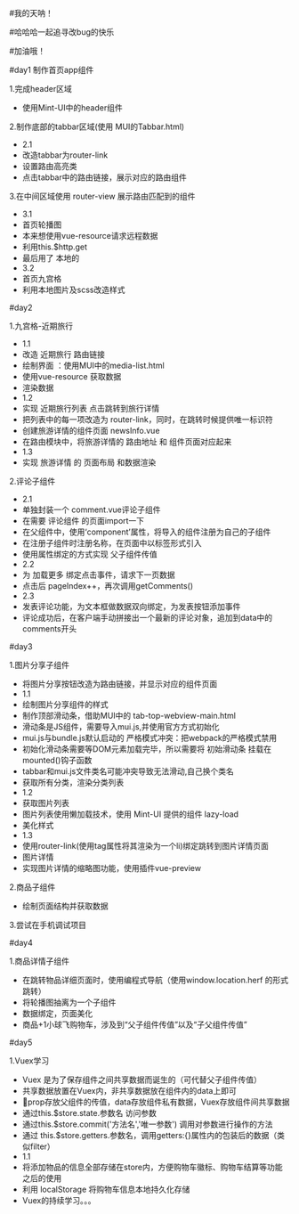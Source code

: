 #我的天呐！

#哈哈哈一起追寻改bug的快乐

#加油哦！

#day1 制作首页app组件

1.完成header区域
+ 使用Mint-UI中的header组件

2.制作底部的tabbar区域(使用 MUI的Tabbar.html)
+ 2.1
+ 改造tabbar为router-link
+ 设置路由高亮类
+ 点击tabbar中的路由链接，展示对应的路由组件

3.在中间区域使用 router-view 展示路由匹配到的组件
+ 3.1
+ 首页轮播图
+ 本来想使用vue-resource请求远程数据
+ 利用this.$http.get 
+ 最后用了 本地的
+ 3.2
+ 首页九宫格
+ 利用本地图片及scss改造样式

#day2 

1.九宫格-近期旅行
+ 1.1
+ 改造 近期旅行 路由链接
+ 绘制界面 ：使用MUI中的media-list.html
+ 使用vue-resource 获取数据
+ 渲染数据
+ 1.2
+ 实现 近期旅行列表 点击跳转到旅行详情
+ 把列表中的每一项改造为 router-link，同时，在跳转时候提供唯一标识符
+ 创建旅游详情的组件页面 newsInfo.vue
+ 在路由模块中，将旅游详情的 路由地址 和 组件页面对应起来
+ 1.3 
+ 实现 旅游详情 的 页面布局 和数据渲染

2.评论子组件
+ 2.1
+ 单独封装一个 comment.vue评论子组件
+ 在需要 评论组件 的页面import一下
+ 在父组件中，使用‘component’属性，将导入的组件注册为自己的子组件
+ 在注册子组件时注册名称，在页面中以标签形式引入
+ 使用属性绑定的方式实现 父子组件传值
+ 2.2
+ 为 加载更多 绑定点击事件，请求下一页数据
+ 点击后 pageIndex++，再次调用getComments()
+ 2.3
+ 发表评论功能，为文本框做数据双向绑定，为发表按钮添加事件
+ 评论成功后，在客户端手动拼接出一个最新的评论对象，追加到data中的comments开头

#day3

1.图片分享子组件
+ 将图片分享按钮改造为路由链接，并显示对应的组件页面
+ 1.1
+ 绘制图片分享组件的样式
+ 制作顶部滑动条，借助MUI中的 tab-top-webview-main.html
+ 滑动条是JS组件，需要导入mui.js,并使用官方方式初始化
+ mui.js与bundle.js默认启动的 严格模式冲突：把webpack的严格模式禁用
+ 初始化滑动条需要等DOM元素加载完毕，所以需要将 初始滑动条 挂载在mounted()钩子函数
+ tabbar和mui.js文件类名可能冲突导致无法滑动,自己换个类名
+ 获取所有分类，渲染分类列表
+ 1.2
+ 获取图片列表
+ 图片列表使用懒加载技术，使用 Mint-UI 提供的组件 lazy-load
+ 美化样式
+ 1.3
+ 使用router-link(使用tag属性将其渲染为一个li)绑定跳转到图片详情页面
+ 图片详情
+ 实现图片详情的缩略图功能，使用插件vue-preview

2.商品子组件
+ 绘制页面结构并获取数据

3.尝试在手机调试项目

#day4

1.商品详情子组件
+ 在跳转物品详细页面时，使用编程式导航（使用window.location.herf 的形式跳转）
+ 将轮播图抽离为一个子组件
+ 数据绑定，页面美化
+ 商品+1小球飞购物车，涉及到“父子组件传值”以及“子父组件传值”

#day5

1.Vuex学习
+ Vuex 是为了保存组件之间共享数据而诞生的（可代替父子组件传值）
+ 共享数据放置在Vuex内，非共享数据放在组件内的data上即可
+ 🌟prop存放父组件的传值，data存放组件私有数据，Vuex存放组件间共享数据
+ 通过this.$store.state.参数名 访问参数
+ 通过this.$store.commit('方法名','唯一参数') 调用对参数进行操作的方法
+ 通过 this.$store.getters.参数名，调用getters:{}属性内的包装后的数据（类似filter）
+ 1.1 
+ 将添加物品的信息全部存储在store内，方便购物车徽标、购物车结算等功能之后的使用
+ 利用 localStorage 将购物车信息本地持久化存储
+ Vuex的持续学习。。。



